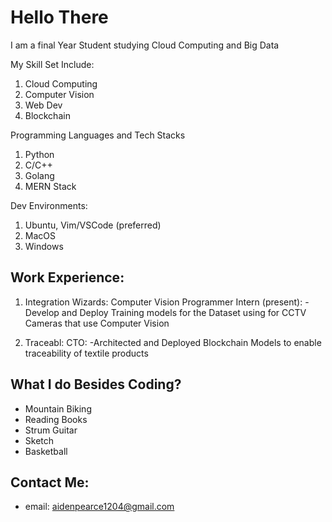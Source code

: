 # Hello There
I am a final Year Student studying Cloud Computing and Big Data

My Skill Set Include:
1. Cloud Computing
2. Computer Vision
3. Web Dev
4. Blockchain 

Programming Languages and Tech Stacks 
1. Python 
2. C/C++
3. Golang
4. MERN Stack


Dev Environments:
1. Ubuntu, Vim/VSCode (preferred)
2. MacOS
3. Windows


## Work Experience:
1. Integration Wizards: Computer Vision Programmer Intern (present):
      -Develop and Deploy Training models for the Dataset using for CCTV Cameras that use Computer Vision


2. Traceabl: CTO:
    -Architected and Deployed Blockchain Models to enable traceability of textile products


## What I do Besides Coding?
- Mountain Biking
- Reading Books
- Strum Guitar
- Sketch
- Basketball


## Contact Me:

- email: [aidenpearce1204@gmail.com](aidenpearce1204@gmail.com)
